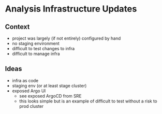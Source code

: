 # Analysis Infrastructure Updates

## Context

- project was largely (if not entirely) configured by hand
- no staging environment
- difficult to test changes to infra
- difficult to manage infra

## Ideas

- infra as code
- staging env (or at least stage cluster)
- exposed Argo UI
  - see exposed ArgoCD from SRE
  - this looks simple but is an example of difficult to test without a risk to prod cluster